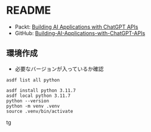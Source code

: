 # README

- Packt: [Building AI Applications with ChatGPT APIs](https://subscription.packtpub.com/book/data/9781805127567)
- GitHub: [Building-AI-Applications-with-ChatGPT-APIs](https://github.com/PacktPublishing/Building-AI-Applications-with-ChatGPT-APIs)

## 環境作成

- 必要なバージョンが入っているか確認

```shell
asdf list all python
```

```shell
asdf install python 3.11.7
asdf local python 3.11.7
python --version
python -m venv .venv
source .venv/bin/activate
```

tg
